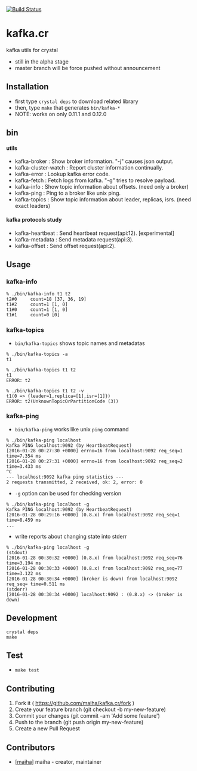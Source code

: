 [![Build Status](https://travis-ci.org/maiha/kafka.cr.svg?branch=master)](https://travis-ci.org/maiha/kafka.cr)
# kafka.cr

kafka utils for crystal

- still in the alpha stage
- master branch will be force pushed without announcement

## Installation

- first type `crystal deps` to download related library
- then, type `make` that generates `bin/kafka-*`
- NOTE: works on only 0.11.1 and 0.12.0

## bin

#### utils

- kafka-broker : Show broker information. "-j" causes json output.
- kafka-cluster-watch : Report cluster information continually.
- kafka-error : Lookup kafka error code.
- kafka-fetch : Fetch logs from kafka. "-g" tries to resolve payload.
- kafka-info : Show topic information about offsets. (need only a broker)
- kafka-ping : Ping to a broker like unix ping.
- kafka-topics : Show topic information about leader, replicas, isrs. (need exact leaders)

#### kafka protocols study

- kafka-heartbeat : Send heartbeat request(api:12). [experimental]
- kafka-metadata : Send metadata request(api:3).
- kafka-offset : Send offset request(api:2).

## Usage

### kafka-info

```
% ./bin/kafka-info t1 t2
t2#0     count=18 [37, 36, 19]
t1#2     count=1 [1, 0]
t1#0     count=1 [1, 0]
t1#1     count=0 [0]
```

### kafka-topics

- `bin/kafka-topics` shows topic names and metadatas

```
% ./bin/kafka-topics -a
t1

% ./bin/kafka-topics t1 t2
t1
ERROR: t2

% ./bin/kafka-topics t1 t2 -v
t1(0 => {leader=1,replica=[1],isr=[1]})
ERROR: t2(UnknownTopicOrPartitionCode (3))
```

### kafka-ping

- `bin/kafka-ping` works like unix `ping` command

```
% ./bin/kafka-ping localhost
Kafka PING localhost:9092 (by HeartbeatRequest)
[2016-01-28 00:27:30 +0000] errno=16 from localhost:9092 req_seq=1 time=7.354 ms
[2016-01-28 00:27:31 +0000] errno=16 from localhost:9092 req_seq=2 time=3.433 ms
^C
--- localhost:9092 kafka ping statistics ---
2 requests transmitted, 2 received, ok: 2, error: 0
```

- `-g` option can be used for checking version

```
% ./bin/kafka-ping localhost -g
Kafka PING localhost:9092 (by HeartbeatRequest)
[2016-01-28 00:29:16 +0000] (0.8.x) from localhost:9092 req_seq=1 time=8.459 ms
...
```

- write reports about changing state into stderr

```
% ./bin/kafka-ping localhost -g
(stdout)
[2016-01-28 00:30:32 +0000] (0.8.x) from localhost:9092 req_seq=76 time=3.194 ms
[2016-01-28 00:30:33 +0000] (0.8.x) from localhost:9092 req_seq=77 time=3.122 ms
[2016-01-28 00:30:34 +0000] (broker is down) from localhost:9092 req_seq= time=0.511 ms
(stderr)
[2016-01-28 00:30:34 +0000] localhost:9092 : (0.8.x) -> (broker is down)
```

## Development

```
crystal deps
make
```

## Test

- `make test`

## Contributing

1. Fork it ( https://github.com/maiha/kafka.cr/fork )
2. Create your feature branch (git checkout -b my-new-feature)
3. Commit your changes (git commit -am 'Add some feature')
4. Push to the branch (git push origin my-new-feature)
5. Create a new Pull Request

## Contributors

- [[maiha]](https://github.com/maiha) maiha - creator, maintainer
